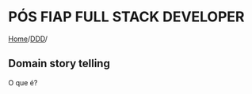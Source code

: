 # PÓS FIAP FULL STACK DEVELOPER

[Home](./../../README.md)/[DDD](./../README.md)/

## Domain story telling
O que é?